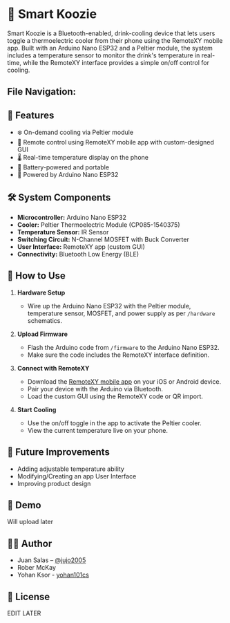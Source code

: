 # 🧊 Smart Koozie

Smart Koozie is a Bluetooth-enabled, drink-cooling device that lets users toggle a thermoelectric cooler from their phone using the RemoteXY mobile app. Built with an Arduino Nano ESP32 and a Peltier module, the system includes a temperature sensor to monitor the drink's temperature in real-time, while the RemoteXY interface provides a simple on/off control for cooling.

## File Navigation:


## 🔧 Features

- ❄️ On-demand cooling via Peltier module
- 📱 Remote control using RemoteXY mobile app with custom-designed GUI
- 🌡️ Real-time temperature display on the phone
- 🔋 Battery-powered and portable
- 🧠 Powered by Arduino Nano ESP32

## 🛠️ System Components

- **Microcontroller:** Arduino Nano ESP32
- **Cooler:** Peltier Thermoelectric Module (CP085-1540375)
- **Temperature Sensor:** IR Sensor
- **Switching Circuit:** N-Channel MOSFET with Buck Converter
- **User Interface:** RemoteXY app (custom GUI)
- **Connectivity:** Bluetooth Low Energy (BLE)

## 🚀 How to Use

1. **Hardware Setup**
   - Wire up the Arduino Nano ESP32 with the Peltier module, temperature sensor, MOSFET, and power supply as per `/hardware` schematics.

2. **Upload Firmware**
   - Flash the Arduino code from `/firmware` to the Arduino Nano ESP32.
   - Make sure the code includes the RemoteXY interface definition.

3. **Connect with RemoteXY**
   - Download the [RemoteXY mobile app](https://remotexy.com/en/app/) on your iOS or Android device.
   - Pair your device with the Arduino via Bluetooth.
   - Load the custom GUI using the RemoteXY code or QR import.

4. **Start Cooling**
   - Use the on/off toggle in the app to activate the Peltier cooler.
   - View the current temperature live on your phone.

## 🧪 Future Improvements

- Adding adjustable temperature ability
- Modifying/Creating an app User Interface
- Improving product design

## 📸 Demo

Will upload later

## 👨‍💻 Author

- Juan Salas – [@jujo2005](https://github.com/jujo2005)
- Rober McKay
- Yohan Ksor - [yohan101cs](https://github.com/yohan101cs)

## 📄 License

EDIT LATER
